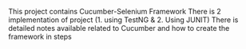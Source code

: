 This project contains Cucumber-Selenium Framework
There is 2 implementation of project (1. using TestNG & 2. Using JUNIT)
There is detailed notes available related to Cucumber and how to create the framework in steps